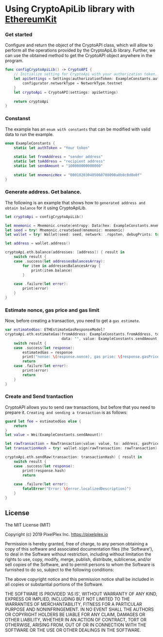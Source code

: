 # Using CryptoApiLib library with [EthereumKit](https://github.com/D-Technologies/EthereumKit)

### Get started

Сonfigure and return the object of the CryptoAPI class, which will allow to perform all the operations provided by the CryptoApiLib library.
Further, we can use the obtained method to get the CryptoAPI object anywhere in the program.
```swift
func configCryptoApiLib() -> CryptoAPI {
    // Initialize setting for CryptoApi with your authorization token.
    let apiSettings = Settings(authorizationToken: ExampleConstants.authToken) { configurator in
        configurator.networkType = NetworkType.testnet
    }
    let cryptoApi = CryptoAPI(settings: apiSettings)
    
    return cryptoApi
}
```
### Constanst
The example has an `enum with constants` that can be modified with valid data to run the example.
```swift
enum ExampleConstants {
    static let authToken = "Your token"
    
    static let fromAddress = "sender address"
    static let toAddress = "recipient address"
    static let sendAmount = "100000000000000"
    
    static let mnemonicHex = "000102030405060708090a0b0c0d0e0f"
}
```
### Generate address. Get balance.
The following is an example that shows how to `generated address and obtain balance` for it using CryptoApiLib.
```swift
let cryptoApi = configCryptoApiLib()

let mnemonic = Mnemonic.create(entropy: Data(hex: ExampleConstants.mnemonicHex))
let seed = try! Mnemonic.createSeed(mnemonic: mnemonic)
let wallet = try! Wallet(seed: seed, network: .ropsten, debugPrints: true)

let address = wallet.address()

cryptoApi.eth.balance(addresses: [address]) { result in
    switch result {
    case .success(let addressesBalancesArray):
        for item in addressesBalancesArray {
            print(item.balance)
        }
        
    case .failure(let error):
        print(error)
    }
}
```
### Estimate nonce, gas price and gas limit
Now, before creating a transaction, you need to get a `gas estimate`.
```swift
var estimatedGas: ETHEstimateGasResponseModel?
cryptoApi.eth.estimateGas(fromAddress: ExampleConstants.fromAddress, toAddress: ExampleConstants.toAddress,
                          data: "", value: ExampleConstants.sendAmount) { result in
    switch result {
    case .success(let response):
        estimatedGas = response
        print("nonse: \(response.nonce), gas prise: \(response.gasPrice), estimate: \(response.estimateGas).")
        return
    case .failure(let error):
        print(error)
        return
    }
}
```
### Create and Send trantaction
CryptoAPI allows you to send raw transactions, but before that you need to prepare it.
`Creating and sending a transaction` is as follows:
```swift
guard let fee = estimatedGas else {
    return
}
let value = Wei(ExampleConstants.sendAmount)!

let rawTransaction = RawTransaction(value: value, to: address, gasPrice: Int(fee.gasPrice)!, gasLimit: fee.estimateGas, nonce: fee.nonce)
let transactionHash = try! wallet.sign(rawTransaction: rawTransaction)

cryptoApi.eth.sendRaw(transaction: transactionHash) { result in
    switch result {
    case .success(let response):
        print(response.hash)
        return
        
    case .failure(let error):
        fatalError("Error: \(error.localizedDescription)")
    }
}
```


## License

The MIT License (MIT)

Copyright (c) 2019 PixelPlex Inc. <https://pixelplex.io>

Permission is hereby granted, free of charge, to any person obtaining
a copy of this software and associated documentation files (the
'Software'), to deal in the Software without restriction, including
without limitation the rights to use, copy, modify, merge, publish,
distribute, sublicense, and/or sell copies of the Software, and to
permit persons to whom the Software is furnished to do so, subject to
the following conditions:

The above copyright notice and this permission notice shall be
included in all copies or substantial portions of the Software.

THE SOFTWARE IS PROVIDED 'AS IS', WITHOUT WARRANTY OF ANY KIND,
EXPRESS OR IMPLIED, INCLUDING BUT NOT LIMITED TO THE WARRANTIES OF
MERCHANTABILITY, FITNESS FOR A PARTICULAR PURPOSE AND NONINFRINGEMENT.
IN NO EVENT SHALL THE AUTHORS OR COPYRIGHT HOLDERS BE LIABLE FOR ANY
CLAIM, DAMAGES OR OTHER LIABILITY, WHETHER IN AN ACTION OF CONTRACT,
TORT OR OTHERWISE, ARISING FROM, OUT OF OR IN CONNECTION WITH THE
SOFTWARE OR THE USE OR OTHER DEALINGS IN THE SOFTWARE.
